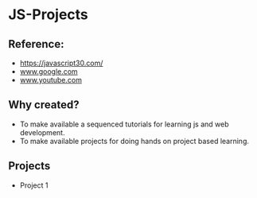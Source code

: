 # JS-Projects

## Reference: 
- https://javascript30.com/
- www.google.com
- www.youtube.com

## Why created?
- To make available a sequenced tutorials for learning js and web development.
- To make available projects for doing hands on project based learning.

## Projects
- Project 1